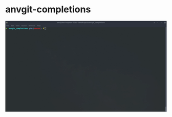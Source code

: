 # anvgit-completions

![recording](https://github.com/akamsi/anvgit-completions/blob/master/rec.gif)

